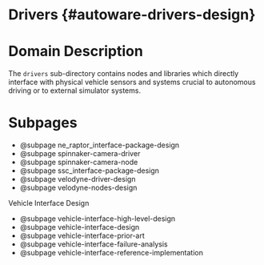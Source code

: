 Drivers {#autoware-drivers-design}
=======

# Domain Description

The `drivers` sub-directory contains nodes and libraries which directly interface with physical
vehicle sensors and systems crucial to autonomous driving or to external simulator systems.

# Subpages

- @subpage ne_raptor_interface-package-design
- @subpage spinnaker-camera-driver
- @subpage spinnaker-camera-node
- @subpage ssc_interface-package-design
- @subpage velodyne-driver-design
- @subpage velodyne-nodes-design

Vehicle Interface Design
- @subpage vehicle-interface-high-level-design
- @subpage vehicle-interface-design
- @subpage vehicle-interface-prior-art
- @subpage vehicle-interface-failure-analysis
- @subpage vehicle-interface-reference-implementation
